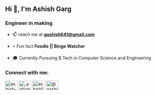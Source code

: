 ## Hi 👋, I'm Ashish Garg
### Engineer in making

<!--
**ashish-garg18/ashish-garg18** is a ✨ _special_ ✨ repository because its `README.md` (this file) appears on your GitHub profile. 
-->

- 📫 reach me at **gashish641@gmail.com**

- ⚡ Fun fact **Foodie || Binge Watcher**

- 🎓 Currently Pursuing B.Tech in Computer Science and Engineering

<p align="left">
<h3 align="left">Connect with me:</h3>
<a href="https://linkedin.com/in/ashish-garg-335836125" target="blank"><img align="center" src="https://cdn.jsdelivr.net/npm/simple-icons@3.0.1/icons/linkedin.svg" alt="ashish-garg-335836125" height="30" width="40" /></a>
<a href="https://instagram.com/_ashish.garg_" target="blank"><img align="center" src="https://cdn.jsdelivr.net/npm/simple-icons@3.0.1/icons/instagram.svg" alt="_ashish.garg_" height="30" width="40" /></a>
<a href="https://www.hackerrank.com/ashish1930" target="blank"><img align="center" src="https://cdn.jsdelivr.net/npm/simple-icons@3.0.1/icons/hackerrank.svg" alt="ashish1930" height="30" width="40" /></a>
<a href="https://www.hackerearth.com/@gashish641" target="blank"><img align="center" src="https://cdn.jsdelivr.net/npm/simple-icons@3.0.1/icons/hackerearth.svg" alt="@gashish641" height="30" width="40" /></a>
</p>
